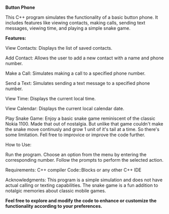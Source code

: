 **Button Phone**

This C++ program simulates the functionality of a basic button phone. It includes features like viewing contacts, making calls, sending text messages, viewing time, and playing a simple snake game.

**Features:**

View Contacts: Displays the list of saved contacts.

Add Contact: Allows the user to add a new contact with a name and phone number.

Make a Call: Simulates making a call to a specified phone number.

Send a Text: Simulates sending a text message to a specified phone number.

View Time: Displays the current local time.

View Calendar: Displays the current local calendar date.

Play Snake Game: Enjoy a basic snake game reminiscent of the classic Nokia 1100. Made that out of nostalgia. But unlike that game couldn't make the snake move continusly and grow 1 unit of it's tail at a time. So there's some limitation. Fell free to improvice or improve the code further.

How to Use:

Run the program.
Choose an option from the menu by entering the corresponding number.
Follow the prompts to perform the selected action.

Requirements:
C++ compiler
Code::Blocks or any other C++ IDE

Acknowledgments:
This program is a simple simulation and does not have actual calling or texting capabilities.
The snake game is a fun addition to notalgic memories about classic mobile games.


**Feel free to explore and modify the code to enhance or customize the functionality according to your preferences.**

